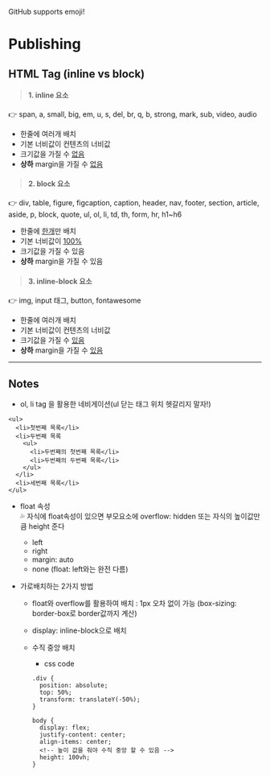 GitHub supports emoji! 
# Publishing

## HTML Tag (inline vs block)
> #### 1. inline 요소
👉 span, a, small, big, em, u, s, del, br, q, b, strong, mark, sub, video, audio
- 한줄에 여러개 배치
- 기본 너비값이 컨텐츠의 너비값
- 크기값을 가질 수 <U>없음</U>
- **상하** margin을 가질 수 <U>없음</U>

> #### 2. block 요소
👉 div, table, figure, figcaption, caption, header, nav, footer, section, article, aside, p, block, quote, ul, ol, li, td, th, form, hr, h1~h6 
- 한줄에 <U>한개</U>만 배치
- 기본 너비값이 <U>100%</U>
- 크기값을 가질 수 있음
- **상하** margin을 가질 수 있음
> #### 3. inline-block 요소
👉 img, input 태그, button, fontawesome
- 한줄에 여러개 배치
- 기본 너비값이 컨텐츠의 너비값
- 크기값을 가질 수 <U>있음</U>
- **상하** margin을 가질 수 <U>있음</U>   
  
<hr/>
  
## Notes
- ol, li tag 을 활용한 네비게이션(ul 닫는 태그 위치 헷갈리지 말자!)
```
<ul>
  <li>첫번째 목록</li>
  <li>두번째 목록
    <ul>
      <li>두번째의 첫번째 목록</li>
      <li>두번째의 두번째 목록</li>
    </ul>
  </li>
  <li>세번째 목록</li>
</ul>
```

- float 속성  
💦 자식에 float속성이 있으면 부모요소에 overflow: hidden 또는 자식의 높이값만큼 height 준다
  - left
  - right
  - margin: auto
  - none (float: left와는 완전 다름)

- 가로배치하는 2가지 방법
  - float와 overflow를 활용하여 배치 : 1px 오차 없이 가능 (box-sizing: border-box로 border값까지 계산)
  - display: inline-block으로 배치

  - 수직 중앙 배치
    - css code
    ```
    .div {
      position: absolute;
      top: 50%;
      transform: translateY(-50%);
    } 
    ```
    ```
    body {
      display: flex;
      justify-content: center;
      align-items: center;
      <!-- 높이 값을 줘야 수직 중앙 할 수 있음 -->
      height: 100vh;
    }
    ```
